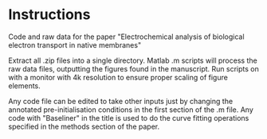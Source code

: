 # Instructions
Code and raw data for the paper "Electrochemical analysis of biological electron transport in native membranes"

Extract all .zip files into a single directory. Matlab .m scripts will process the raw data files, outputting the figures found in the manuscript. Run scripts on with a monitor with 4k resolution to ensure proper scaling of figure elements.  

Any code file can be edited to take other inputs just by changing the annotated pre-initialisation conditions in the first section of the .m file. Any code with "Baseliner" in the title is used to do the curve fitting operations specified in the methods section of the paper. 
